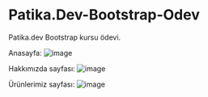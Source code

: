 # Patika.Dev-Bootstrap-Odev
Patika.dev Bootstrap kursu ödevi.

Anasayfa:
![image](https://user-images.githubusercontent.com/19173993/175825117-06c7d0e6-6674-41ad-a2df-022eda17b29a.png)

Hakkımızda sayfası:
![image](https://user-images.githubusercontent.com/19173993/175825135-5c5e0e3b-3fe5-41a3-a116-3385b47ace18.png)

Ürünlerimiz sayfası:
![image](https://user-images.githubusercontent.com/19173993/175825155-3fff5ed2-4d5d-4fd9-83cf-ffd13c93d154.png)
